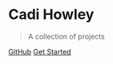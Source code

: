 # Cadi Howley

> A collection of projects

[GitHub](https://github.com/cadihowley)
[Get Started](../README.md)
